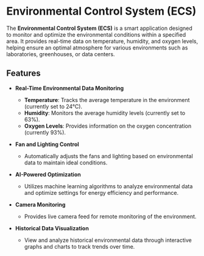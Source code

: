 # Environmental Control System (ECS)

The **Environmental Control System (ECS)** is a smart application designed to monitor and optimize the environmental conditions within a specified area. It provides real-time data on temperature, humidity, and oxygen levels, helping ensure an optimal atmosphere for various environments such as laboratories, greenhouses, or data centers.

## Features

- **Real-Time Environmental Data Monitoring**
  - **Temperature**: Tracks the average temperature in the environment (currently set to 24°C).
  - **Humidity**: Monitors the average humidity levels (currently set to 63%).
  - **Oxygen Levels**: Provides information on the oxygen concentration (currently 93%).

- **Fan and Lighting Control**
  - Automatically adjusts the fans and lighting based on environmental data to maintain ideal conditions.

- **AI-Powered Optimization**
  - Utilizes machine learning algorithms to analyze environmental data and optimize settings for energy efficiency and performance.

- **Camera Monitoring**
  - Provides live camera feed for remote monitoring of the environment.

- **Historical Data Visualization**
  - View and analyze historical environmental data through interactive graphs and charts to track trends over time.

